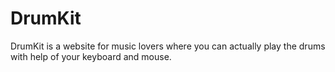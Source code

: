 # DrumKit
DrumKit is a website for music lovers where you can actually play the drums with help of your keyboard and mouse.
